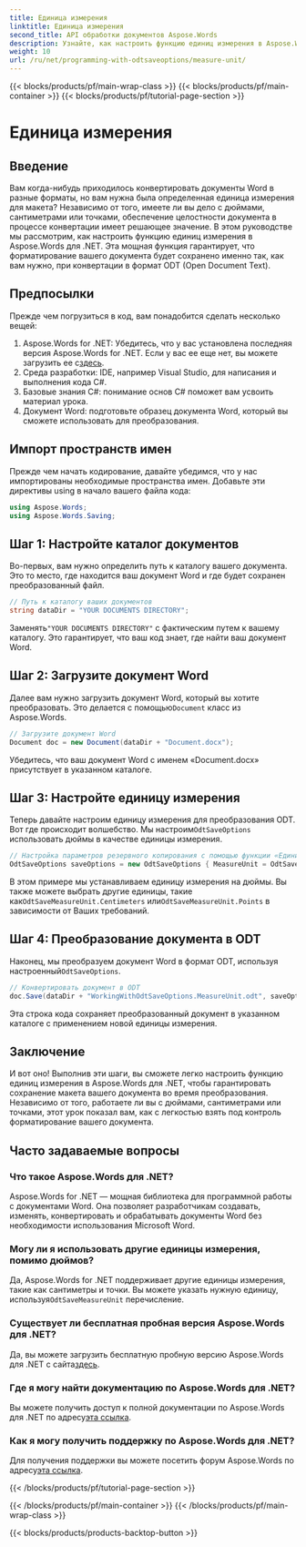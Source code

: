 ```yaml
---
title: Единица измерения
linktitle: Единица измерения
second_title: API обработки документов Aspose.Words
description: Узнайте, как настроить функцию единиц измерения в Aspose.Words для .NET, чтобы сохранить форматирование документа во время преобразования ODT.
weight: 10
url: /ru/net/programming-with-odtsaveoptions/measure-unit/
---
```


{{< blocks/products/pf/main-wrap-class >}}
{{< blocks/products/pf/main-container >}}
{{< blocks/products/pf/tutorial-page-section >}}

# Единица измерения

## Введение

Вам когда-нибудь приходилось конвертировать документы Word в разные форматы, но вам нужна была определенная единица измерения для макета? Независимо от того, имеете ли вы дело с дюймами, сантиметрами или точками, обеспечение целостности документа в процессе конвертации имеет решающее значение. В этом руководстве мы рассмотрим, как настроить функцию единиц измерения в Aspose.Words для .NET. Эта мощная функция гарантирует, что форматирование вашего документа будет сохранено именно так, как вам нужно, при конвертации в формат ODT (Open Document Text).

## Предпосылки

Прежде чем погрузиться в код, вам понадобится сделать несколько вещей:

1. Aspose.Words for .NET: Убедитесь, что у вас установлена последняя версия Aspose.Words for .NET. Если у вас ее еще нет, вы можете загрузить ее с[здесь](https://releases.aspose.com/words/net/).
2. Среда разработки: IDE, например Visual Studio, для написания и выполнения кода C#.
3. Базовые знания C#: понимание основ C# поможет вам усвоить материал урока.
4. Документ Word: подготовьте образец документа Word, который вы сможете использовать для преобразования.

## Импорт пространств имен

Прежде чем начать кодирование, давайте убедимся, что у нас импортированы необходимые пространства имен. Добавьте эти директивы using в начало вашего файла кода:

```csharp
using Aspose.Words;
using Aspose.Words.Saving;
```

## Шаг 1: Настройте каталог документов

Во-первых, вам нужно определить путь к каталогу вашего документа. Это то место, где находится ваш документ Word и где будет сохранен преобразованный файл.

```csharp
// Путь к каталогу ваших документов
string dataDir = "YOUR DOCUMENTS DIRECTORY";
```

 Заменять`"YOUR DOCUMENTS DIRECTORY"` с фактическим путем к вашему каталогу. Это гарантирует, что ваш код знает, где найти ваш документ Word.

## Шаг 2: Загрузите документ Word

 Далее вам нужно загрузить документ Word, который вы хотите преобразовать. Это делается с помощью`Document` класс из Aspose.Words.

```csharp
// Загрузите документ Word
Document doc = new Document(dataDir + "Document.docx");
```

Убедитесь, что ваш документ Word с именем «Document.docx» присутствует в указанном каталоге.

## Шаг 3: Настройте единицу измерения

 Теперь давайте настроим единицу измерения для преобразования ODT. Вот где происходит волшебство. Мы настроим`OdtSaveOptions` использовать дюймы в качестве единицы измерения.

```csharp
// Настройка параметров резервного копирования с помощью функции «Единица измерения»
OdtSaveOptions saveOptions = new OdtSaveOptions { MeasureUnit = OdtSaveMeasureUnit.Inches };
```

 В этом примере мы устанавливаем единицу измерения на дюймы. Вы также можете выбрать другие единицы, такие как`OdtSaveMeasureUnit.Centimeters` или`OdtSaveMeasureUnit.Points` в зависимости от Ваших требований.

## Шаг 4: Преобразование документа в ODT

 Наконец, мы преобразуем документ Word в формат ODT, используя настроенный`OdtSaveOptions`.

```csharp
// Конвертировать документ в ODT
doc.Save(dataDir + "WorkingWithOdtSaveOptions.MeasureUnit.odt", saveOptions);
```

Эта строка кода сохраняет преобразованный документ в указанном каталоге с применением новой единицы измерения.

## Заключение

И вот оно! Выполнив эти шаги, вы сможете легко настроить функцию единиц измерения в Aspose.Words для .NET, чтобы гарантировать сохранение макета вашего документа во время преобразования. Независимо от того, работаете ли вы с дюймами, сантиметрами или точками, этот урок показал вам, как с легкостью взять под контроль форматирование вашего документа.

## Часто задаваемые вопросы

### Что такое Aspose.Words для .NET?
Aspose.Words for .NET — мощная библиотека для программной работы с документами Word. Она позволяет разработчикам создавать, изменять, конвертировать и обрабатывать документы Word без необходимости использования Microsoft Word.

### Могу ли я использовать другие единицы измерения, помимо дюймов?
 Да, Aspose.Words for .NET поддерживает другие единицы измерения, такие как сантиметры и точки. Вы можете указать нужную единицу, используя`OdtSaveMeasureUnit` перечисление.

### Существует ли бесплатная пробная версия Aspose.Words для .NET?
 Да, вы можете загрузить бесплатную пробную версию Aspose.Words для .NET с сайта[здесь](https://releases.aspose.com/).

### Где я могу найти документацию по Aspose.Words для .NET?
 Вы можете получить доступ к полной документации по Aspose.Words для .NET по адресу[эта ссылка](https://reference.aspose.com/words/net/).

### Как я могу получить поддержку по Aspose.Words для .NET?
 Для получения поддержки вы можете посетить форум Aspose.Words по адресу[эта ссылка](https://forum.aspose.com/c/words/8).

{{< /blocks/products/pf/tutorial-page-section >}}

{{< /blocks/products/pf/main-container >}}
{{< /blocks/products/pf/main-wrap-class >}}

{{< blocks/products/products-backtop-button >}}
